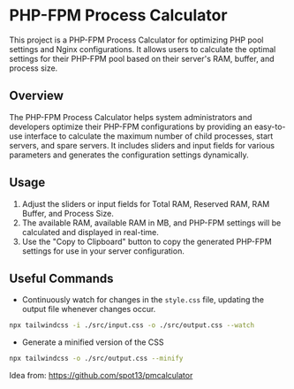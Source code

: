# PHP-FPM Process Calculator

This project is a PHP-FPM Process Calculator for optimizing PHP pool settings and Nginx configurations. It allows users to calculate the optimal settings for their PHP-FPM pool based on their server's RAM, buffer, and process size.

## Overview

The PHP-FPM Process Calculator helps system administrators and developers optimize their PHP-FPM configurations by providing an easy-to-use interface to calculate the maximum number of child processes, start servers, and spare servers. It includes sliders and input fields for various parameters and generates the configuration settings dynamically.

## Usage

1. Adjust the sliders or input fields for Total RAM, Reserved RAM, RAM Buffer, and Process Size.
2. The available RAM, available RAM in MB, and PHP-FPM settings will be calculated and displayed in real-time.
3. Use the "Copy to Clipboard" button to copy the generated PHP-FPM settings for use in your server configuration.

## Useful Commands

- Continuously watch for changes in the `style.css` file, updating the output file whenever changes occur.

```bash
npx tailwindcss -i ./src/input.css -o ./src/output.css --watch
```

- Generate a minified version of the CSS

```bash
npx tailwindcss -o ./src/output.css --minify 
```

Idea from: <https://github.com/spot13/pmcalculator>
